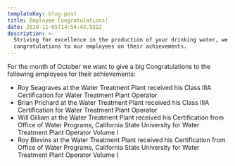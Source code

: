 ```yaml
---
templateKey: blog-post
title: Employee Congratulations!
date: 2019-11-05T14:54:43.932Z
description: >-
  Striving for excellence in the production of your drinking water, we give
  congratulations to our employees on their achievements.
---
```

For the month of October we want to give a big Congratulations to the following employees for their achievements:

* Roy Seagraves at the Water Treatment Plant received his Class IIIA Certification for Water Treatment Plant Operator
* Brian Prichard at the Water Treatment Plant received his Class IIIA Certification for Water Treatment Plant Operator
* Will Gilliam at the Water Treatment Plant received his Certification from Office of Water Programs, California State University for Water Treatment Plant Operator Volume I
* Roy Blevins at the Water Treatment Plant received his Certification from Office of Water Programs, California State University for Water Treatment Plant Operator Volume I
